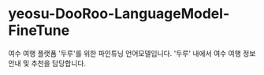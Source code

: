 # yeosu-DooRoo-LanguageModel-FineTune
여수 여행 플랫폼 '두루'를 위한 파인튜닝 언어모델입니다. '두루' 내에서 여수 여행 정보 안내 및 추천을 담당합니다.

